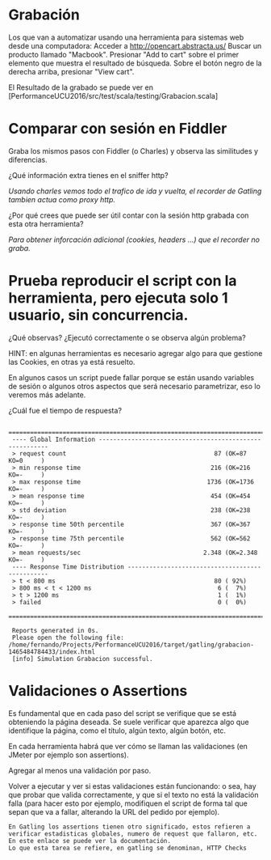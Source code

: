 # Grabación

Los que van a automatizar usando una herramienta para sistemas web desde una computadora:
Acceder a http://opencart.abstracta.us/
Buscar un producto llamado "Macbook".
Presionar "Add to cart" sobre el primer elemento que muestra el resultado de búsqueda.
Sobre el botón negro de la derecha arriba, presionar "View cart".

El Resultado de la grabado se puede ver en  [PerformanceUCU2016/src/test/scala/testing/Grabacion.scala]
 
 
# Comparar con sesión en Fiddler
 
 Graba los mismos pasos con Fiddler (o Charles) y observa las similitudes y diferencias. 
 
 ¿Qué información extra tienes en el sniffer http?
 
 _Usando charles vemos todo el trafico de ida y vuelta, el recorder de Gatling tambien actua como proxy http._
 
 ¿Por qué crees que puede ser útil contar con la sesión http grabada con esta otra herramienta?
 
 _Para obtener inforcación adicional (cookies, headers ...) que el recorder no graba._
 
 
# Prueba reproducir el script con la herramienta, pero ejecuta solo 1 usuario, sin concurrencia.
 
 ¿Qué observas? ¿Ejecutó correctamente o se observa algún problema?
 
 HINT: en algunas herramientas es necesario agregar algo para que gestione las Cookies, en otras ya está resuelto. 
 
 En algunos casos un script puede fallar porque se están usando variables de sesión o algunos otros aspectos que será necesario parametrizar, eso lo veremos más adelante. 
 
 ¿Cuál fue el tiempo de respuesta?
 
     ================================================================================
     ---- Global Information --------------------------------------------------------
     > request count                                         87 (OK=87     KO=0     )
     > min response time                                    216 (OK=216    KO=-     )
     > max response time                                   1736 (OK=1736   KO=-     )
     > mean response time                                   454 (OK=454    KO=-     )
     > std deviation                                        238 (OK=238    KO=-     )
     > response time 50th percentile                        367 (OK=367    KO=-     )
     > response time 75th percentile                        562 (OK=562    KO=-     )
     > mean requests/sec                                  2.348 (OK=2.348  KO=-     )
     ---- Response Time Distribution ------------------------------------------------
     > t < 800 ms                                            80 ( 92%)
     > 800 ms < t < 1200 ms                                   6 (  7%)
     > t > 1200 ms                                            1 (  1%)
     > failed                                                 0 (  0%)
     ================================================================================
     
     Reports generated in 0s.
     Please open the following file: /home/fernando/Projects/PerformanceUCU2016/target/gatling/grabacion-1465484784433/index.html
     [info] Simulation Grabacion successful.
     
     
# Validaciones o Assertions
 
 Es fundamental que en cada paso del script se verifique que se está obteniendo la página deseada. Se suele verificar que aparezca algo que identifique la página, como el título, algún texto, algún botón, etc. 
 
 En cada herramienta habrá que ver cómo se llaman las validaciones (en JMeter por ejemplo son  assertions). 
 
 Agregar al menos una validación por paso. 
 
 Volver a ejecutar y ver si estas validaciones están funcionando: o sea, hay que probar que valida correctamente, y que si el texto no está la validación falla (para hacer esto por ejemplo, modifiquen el script de forma tal que sepan que va a fallar, alterando la URL del pedido por ejemplo).
 
    En Gatling los assertions tienen otro significado, estos refieren a verificar estadisticas globales, numero de request que fallaron, etc.
    En este enlace se puede ver la documentación.
    Lo que esta tarea se refiere, en gatling se denominan, HTTP Checks